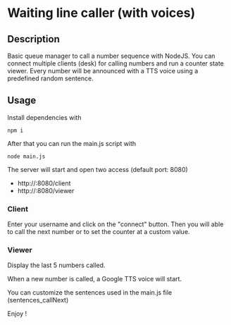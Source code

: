 # Waiting line caller (with voices)

## Description

Basic queue manager to call a number sequence with NodeJS. You can connect multiple clients (desk) for calling numbers and run a counter state viewer. Every number will be announced with a TTS voice using a predefined random sentence.

## Usage

Install dependencies with

    npm i

After that you can run the main.js script with

    node main.js

The server will start and open two access (default port: 8080)

- http://<IP>:8080/client
- http://<IP>:8080/viewer

### Client

Enter your username and click on the "connect" button. Then you will able to call the next number or to set the counter at a custom value.

### Viewer

Display the last 5 numbers called.

When a new number is called, a Google TTS voice will start.

You can customize the sentences used in the main.js file (sentences_callNext)


Enjoy !